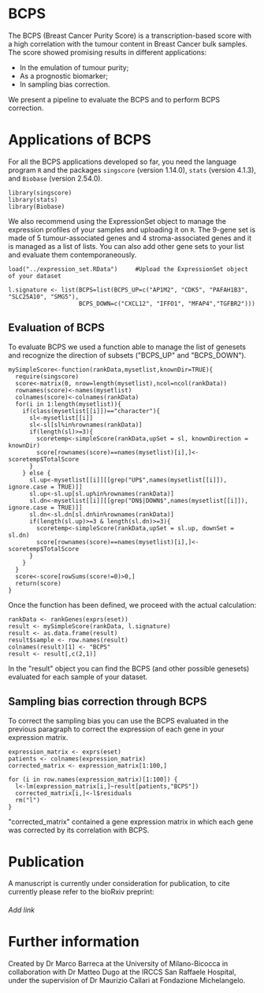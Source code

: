 # BCPS
The BCPS (Breast Cancer Purity Score) is a transcription-based score with a high correlation with the tumour content in Breast Cancer bulk samples. 
The score showed promising results in different applications:
- In the emulation of tumour purity;
- As a prognostic biomarker;
- In sampling bias correction.

We present a pipeline to evaluate the BCPS and to perform BCPS correction.

# Applications of BCPS
For all the BCPS applications developed so far, you need the language program ```R``` and the packages ```singscore``` (version 1.14.0), ```stats``` (version 4.1.3), and ```Biobase``` (version 2.54.0). 

```
library(singscore)
library(stats)
library(Biobase)
```

We also recommend using the ExpressionSet object to manage the expression profiles of your samples and uploading it on ```R```. The 9-gene set is made of 5 tumour-associated genes and 4 stroma-associated genes and it is managed as a list of lists.
You can also add other gene sets to your list and evaluate them contemporaneously.

```
load("../expression_set.RData") 	#Upload the ExpressionSet object of your dataset

l.signature <- list(BCPS=list(BCPS_UP=c("AP1M2", "CDK5", "PAFAH1B3", "SLC25A10", "SMG5"),
                    BCPS_DOWN=c("CXCL12", "IFFO1", "MFAP4","TGFBR2")))

```
## Evaluation of BCPS
To evaluate BCPS we used a function able to manage the list of genesets and recognize the direction of subsets ("BCPS_UP" and "BCPS_DOWN").


```
mySimpleScore<-function(rankData,mysetlist,knownDir=TRUE){
  require(singscore)
  score<-matrix(0, nrow=length(mysetlist),ncol=ncol(rankData))
  rownames(score)<-names(mysetlist)
  colnames(score)<-colnames(rankData)
  for(i in 1:length(mysetlist)){
    if(class(mysetlist[[i]])=="character"){
      sl<-mysetlist[[i]]
      sl<-sl[sl%in%rownames(rankData)]
      if(length(sl)>=3){
        scoretemp<-simpleScore(rankData,upSet = sl, knownDirection = knownDir)
        score[rownames(score)==names(mysetlist)[i],]<-scoretemp$TotalScore
      }
    } else {
      sl.up<-mysetlist[[i]][[grep("UP$",names(mysetlist[[i]]), ignore.case = TRUE)]]
      sl.up<-sl.up[sl.up%in%rownames(rankData)]
      sl.dn<-mysetlist[[i]][[grep("DN$|DOWN$",names(mysetlist[[i]]), ignore.case = TRUE)]]
      sl.dn<-sl.dn[sl.dn%in%rownames(rankData)]
      if(length(sl.up)>=3 & length(sl.dn)>=3){
        scoretemp<-simpleScore(rankData,upSet = sl.up, downSet = sl.dn)
        score[rownames(score)==names(mysetlist)[i],]<-scoretemp$TotalScore
      }
    }
  }
  score<-score[rowSums(score!=0)>0,]
  return(score)
}
```

Once the function has been defined, we proceed with the actual calculation:

```
rankData <- rankGenes(exprs(eset))
result <- mySimpleScore(rankData, l.signature)
result <- as.data.frame(result)
result$sample <- row.names(result)
colnames(result)[1] <- "BCPS"
result <- result[,c(2,1)]
```

In the "result" object you can find the BCPS (and other possible genesets) evaluated for each sample of your dataset.

## Sampling bias correction through BCPS
To correct the sampling bias you can use the BCPS evaluated in the previous paragraph to correct the expression of each gene in your expression matrix.

```
expression_matrix <- exprs(eset)
patients <- colnames(expression_matrix)
corrected_matrix <- expression_matrix[1:100,]

for (i in row.names(expression_matrix)[1:100]) {
  l<-lm(expression_matrix[i,]~result[patients,"BCPS"])
  corrected_matrix[i,]<-l$residuals 
  rm("l")
}
```

"corrected_matrix" contained a gene expression matrix in which each gene was corrected by its correlation with BCPS.

# Publication
A manuscript is currently under consideration for publication, to cite currently please refer to the bioRxiv preprint:

###### Add link

# Further information
Created by Dr Marco Barreca at the University of Milano-Bicocca in collaboration with Dr Matteo Dugo at the IRCCS San Raffaele Hospital, under the supervision of Dr Maurizio Callari at Fondazione Michelangelo.


